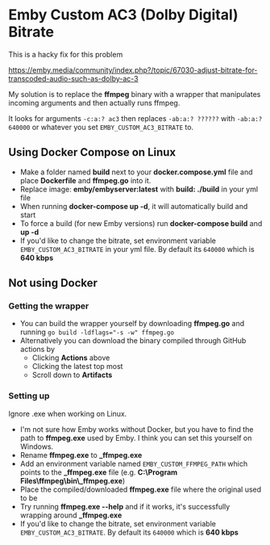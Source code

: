 # Emby Custom AC3 (Dolby Digital) Bitrate

This is a hacky fix for this problem

https://emby.media/community/index.php?/topic/67030-adjust-bitrate-for-transcoded-audio-such-as-dolby-ac-3

My solution is to replace the **ffmpeg** binary with a wrapper that manipulates incoming arguments and then actually runs ffmpeg.

It looks for arguments `-c:a:? ac3` then replaces `-ab:a:? ??????` with `-ab:a:? 640000` or whatever you set `EMBY_CUSTOM_AC3_BITRATE` to.

## Using Docker Compose on Linux

-   Make a folder named **build** next to your **docker.compose.yml** file and place **Dockerfile** and **ffmpeg.go** into it.
-   Replace image: **emby/embyserver:latest** with **build: ./build** in your yml file
-   When running **docker-compose up -d**, it will automatically build and start
-   To force a build (for new Emby versions) run **docker-compose build** and **up -d**
-   If you'd like to change the bitrate, set environment variable `EMBY_CUSTOM_AC3_BITRATE` in your yml file. By default its `640000` which is **640 kbps**

## Not using Docker

### Getting the wrapper

-   You can build the wrapper yourself by downloading **ffmpeg.go** and running `go build -ldflags="-s -w" ffmpeg.go`
-   Alternatively you can download the binary compiled through GitHub actions by
    -   Clicking **Actions** above
    -   Clicking the latest top most
    -   Scroll down to **Artifacts**

### Setting up

Ignore .exe when working on Linux.

-   I'm not sure how Emby works without Docker, but you have to find the path to **ffmpeg.exe** used by Emby. I think you can set this yourself on Windows.
-   Rename **ffmpeg.exe** to **\_ffmpeg.exe**
-   Add an environment variable named `EMBY_CUSTOM_FFMPEG_PATH` which points to the **\_ffmpeg.exe** file (e.g. **C:\\Program Files\\ffmpeg\\bin\\\_ffmpeg.exe**)
-   Place the compiled/downloaded **ffmpeg.exe** file where the original used to be
-   Try running **ffmpeg.exe --help** and if it works, it's successfully wrapping around **\_ffmpeg.exe**
-   If you'd like to change the bitrate, set environment variable `EMBY_CUSTOM_AC3_BITRATE`. By default its `640000` which is **640 kbps**
